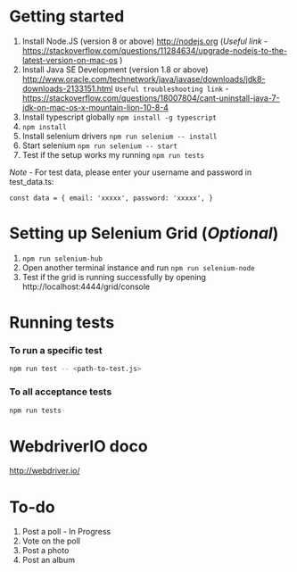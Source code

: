 # Getting started

1.  Install Node.JS (version 8 or above)
    http://nodejs.org (*Useful link* - https://stackoverflow.com/questions/11284634/upgrade-nodejs-to-the-latest-version-on-mac-os )
1.  Install Java SE Development (version 1.8 or above)
    http://www.oracle.com/technetwork/java/javase/downloads/jdk8-downloads-2133151.html
	`Useful troubleshooting link` - https://stackoverflow.com/questions/18007804/cant-uninstall-java-7-jdk-on-mac-os-x-mountain-lion-10-8-4
1.	Install typescript globally `npm install -g typescript`
1.  `npm install`
1.	Install selenium drivers `npm run selenium -- install`
1.	Start selenium `npm run selenium -- start`
1.	Test if the setup works my running `npm run tests`

*Note* - For test data, please enter your username and password in test_data.ts:

`const data = {
			email: 'xxxxx',
			password: 'xxxxx',
		}
`

# Setting up Selenium Grid (*Optional*)

1.	`npm run selenium-hub`
1.	Open another terminal instance and run `npm run selenium-node`
1.	Test if the grid is running successfully by opening http://localhost:4444/grid/console

# Running tests

### To run a specific test

```bash
npm run test -- <path-to-test.js>
```

### To all acceptance tests

```bash
npm run tests
```

# WebdriverIO doco

http://webdriver.io/

# To-do 
1. Post a poll - In Progress
2. Vote on the poll 
3. Post a photo 
4. Post an album 
